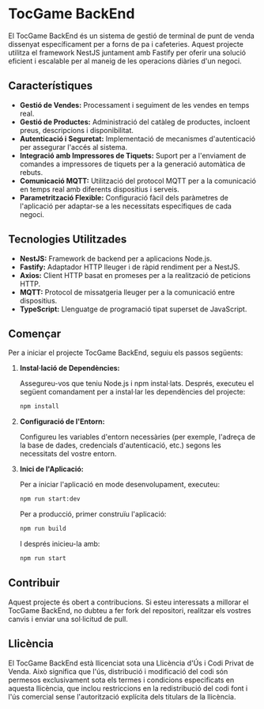 
# TocGame BackEnd

El TocGame BackEnd és un sistema de gestió de terminal de punt de venda dissenyat específicament per a forns de pa i cafeteries. Aquest projecte utilitza el framework NestJS juntament amb Fastify per oferir una solució eficient i escalable per al maneig de les operacions diàries d'un negoci.

## Característiques

- **Gestió de Vendes:** Processament i seguiment de les vendes en temps real.
- **Gestió de Productes:** Administració del catàleg de productes, incloent preus, descripcions i disponibilitat.
- **Autenticació i Seguretat:** Implementació de mecanismes d'autenticació per assegurar l'accés al sistema.
- **Integració amb Impressores de Tiquets:** Suport per a l'enviament de comandes a impressores de tiquets per a la generació automàtica de rebuts.
- **Comunicació MQTT:** Utilització del protocol MQTT per a la comunicació en temps real amb diferents dispositius i serveis.
- **Parametrització Flexible:** Configuració fàcil dels paràmetres de l'aplicació per adaptar-se a les necessitats específiques de cada negoci.

## Tecnologies Utilitzades

- **NestJS:** Framework de backend per a aplicacions Node.js.
- **Fastify:** Adaptador HTTP lleuger i de ràpid rendiment per a NestJS.
- **Axios:** Client HTTP basat en promeses per a la realització de peticions HTTP.
- **MQTT:** Protocol de missatgeria lleuger per a la comunicació entre dispositius.
- **TypeScript:** Llenguatge de programació tipat superset de JavaScript.

## Començar

Per a iniciar el projecte TocGame BackEnd, seguiu els passos següents:

1. **Instal·lació de Dependències:**

   Assegureu-vos que teniu Node.js i npm instal·lats. Després, executeu el següent comandament per a instal·lar les dependències del projecte:

   ```bash
   npm install
   ```

2. **Configuració de l'Entorn:**

   Configureu les variables d'entorn necessàries (per exemple, l'adreça de la base de dades, credencials d'autenticació, etc.) segons les necessitats del vostre entorn.

3. **Inici de l'Aplicació:**

   Per a iniciar l'aplicació en mode desenvolupament, executeu:

   ```bash
   npm run start:dev
   ```

   Per a producció, primer construïu l'aplicació:

   ```bash
   npm run build
   ```

   I després inicieu-la amb:

   ```bash
   npm run start
   ```

## Contribuir

Aquest projecte és obert a contribucions. Si esteu interessats a millorar el TocGame BackEnd, no dubteu a fer fork del repositori, realitzar els vostres canvis i enviar una sol·licitud de pull.

## Llicència

El TocGame BackEnd està llicenciat sota una Llicència d'Ús i Codi Privat de Venda. Això significa que l'ús, distribució i modificació del codi són permesos exclusivament sota els termes i condicions especificats en aquesta llicència, que inclou restriccions en la redistribució del codi font i l'ús comercial sense l'autorització explícita dels titulars de la llicència.
